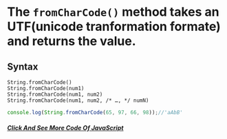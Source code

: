 # The `fromCharCode()` method takes an UTF(unicode tranformation formate) and returns the value.


## Syntax
```
String.fromCharCode()
String.fromCharCode(num1)
String.fromCharCode(num1, num2)
String.fromCharCode(num1, num2, /* …, */ numN)

```

```javascript
console.log(String.fromCharCode(65, 97, 66, 98));//'aAbB'
```
##### [Click And See More Code Of JavaScript](../js/24.fromCharCode.js)